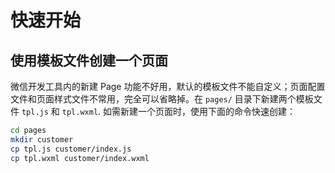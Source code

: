 # 快速开始

## 使用模板文件创建一个页面

微信开发工具内的新建 Page 功能不好用，默认的模板文件不能自定义；页面配置文件和页面样式文件不常用，完全可以省略掉。在 `pages/` 目录下新建两个模板文件 `tpl.js` 和 `tpl.wxml`. 如需新建一个页面时，使用下面的命令快速创建：

```bash
cd pages
mkdir customer
cp tpl.js customer/index.js
cp tpl.wxml customer/index.wxml
```
